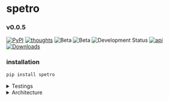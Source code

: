 # spetro

### v0.0.5

[![PyPI](https://img.shields.io/pypi/v/spetro.svg)](https://pypi.org/project/spetro/)
[![thoughts](https://img.shields.io/badge/docs-thoughts-blue)](docs/thoughts.md)
![Beta](https://img.shields.io/badge/status-beta-orange)
![Beta](https://img.shields.io/badge/beta-orange?style=flat)
![Development Status](https://img.shields.io/badge/dev--status-beta-yellow)
[![api](https://img.shields.io/badge/docs-api-purple)](docs/api.md)
[![Downloads](https://pepy.tech/badge/spetro)](https://pepy.tech/project/spetro)

### installation

```bash
pip install spetro
```

<details>
<summary>Testings</summary>
  
![performance](docs/testings-figure-b.png)

</details>

<details>
<summary>Architecture</summary>
  
![schema](docs/schema-thoughts-figure-a.png)

</details>

